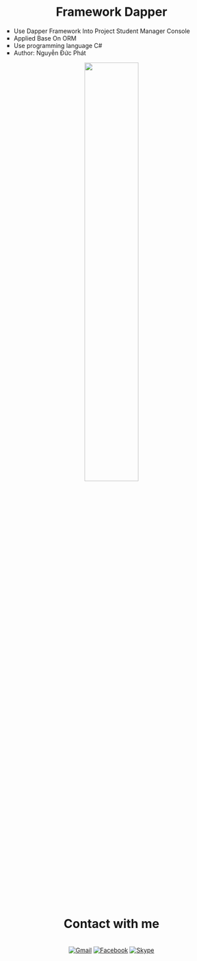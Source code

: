 <div align="center">
    <h1>Framework Dapper</h1>
    <ul type="square" align="left">
      <li>Use Dapper Framework Into Project Student Manager Console </li>
      <li>Applied Base On ORM</li>
      <li>Use programming language C#</li>
      <li>Author: Nguyễn Đức Phát</li>
    </ul>
    <img src="[https://github.com/BlackHorse404/CastleWindsor_Day4_Console/blob/master/CastleWindsor.PNG](https://repository-images.githubusercontent.com/1613345/9d4ed380-a8e8-11eb-9f21-c8c87b0f4275)" width="50%"/>
    <h1>Contact with me</h1><br>
    <a href="mailto:Phatlongtoan@gmail.com"><img src="https://img.shields.io/badge/Gmail-yellow?style=for-the-badge&logo=gmail&logoColor=white" alt="Gmail"/></a>
    <a target="_blank" href="https://www.facebook.com/BlackHorse.404"><img src="https://img.shields.io/badge/Facebook-blue?style=for-the-badge&logo=facebook&logoColor=white" alt="Facebook"/></a>
    <a href="https://join.skype.com/invite/bbsLTckg06yz"><img src="https://img.shields.io/badge/Skype-Blue?style=for-the-badge&logo=skype&logoColor=white" alt="Skype"/></a>
    <br/>
</ul>
    
</div>
